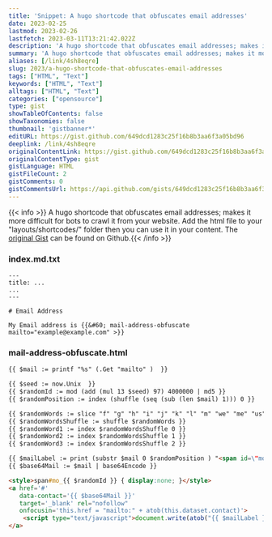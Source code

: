 ```yaml
---
title: 'Snippet: A hugo shortcode that obfuscates email addresses'
date: 2023-02-25
lastmod: 2023-02-26
lastfetch: 2023-03-11T13:21:42.022Z
description: 'A hugo shortcode that obfuscates email addresses; makes it more difficult for bots to crawl it from your website. Add the html file to your "layouts/shortcodes/" folder then you can use it in your content.'
summary: 'A hugo shortcode that obfuscates email addresses; makes it more difficult for bots to crawl it from your website. Add the html file to your "layouts/shortcodes/" folder then you can use it in your content.'
aliases: [/link/4sh8eqre]
slug: 2023/a-hugo-shortcode-that-obfuscates-email-addresses
tags: ["HTML", "Text"]
keywords: ["HTML", "Text"]
alltags: ["HTML", "Text"]
categories: ["opensource"]
type: gist
showTableOfContents: false
showTaxonomies: false
thumbnail: 'gistbanner*'
editURL: https://gist.github.com/649dcd1283c25f16b8b3aa6f3a05bd96
deeplink: /link/4sh8eqre
originalContentLink: https://gist.github.com/649dcd1283c25f16b8b3aa6f3a05bd96
originalContentType: gist
gistLanguage: HTML
gistFileCount: 2
gistComments: 0
gistCommentsUrl: https://api.github.com/gists/649dcd1283c25f16b8b3aa6f3a05bd96/comments
---
```


{{< info >}} A hugo shortcode that obfuscates email addresses; makes it more difficult for bots to crawl it from your website. Add the html file to your "layouts/shortcodes/" folder then you can use it in your content. The [original Gist](https://gist.github.com/649dcd1283c25f16b8b3aa6f3a05bd96) can be found on Github.{{< /info >}}


### index.md.txt

```Text
---
title: ...
...
---

# Email Address

My Email address is {{&#60; mail-address-obfuscate mailto="example@example.com" >}}

```

### mail-address-obfuscate.html

```HTML
{{ $mail := printf "%s" (.Get "mailto" )  }}

{{ $seed := now.Unix  }}
{{ $randomId := mod (add (mul 13 $seed) 97) 4000000 | md5 }}
{{ $randomPosition := index (shuffle (seq (sub (len $mail) 1))) 0 }}

{{ $randomWords := slice "f" "g" "h" "i" "j" "k" "l" "m" "we" "me" "us" "up" "so" "by" "if" "it" "at" "am" "an" "be" "do" "bag" "bat" "bit" "bet" "bun" "bus" "but" "dot" "duh" "dip" "dig" "dim" "den" "did" "fit" "fan" "fun" "fin" }}
{{ $randomWordsShuffle := shuffle $randomWords }}
{{ $randomWord1 := index $randomWordsShuffle 0 }}
{{ $randomWord2 := index $randomWordsShuffle 1 }}
{{ $randomWord3 := index $randomWordsShuffle 2 }}

{{ $mailLabel := print (substr $mail 0 $randomPosition ) "<span id=\"mo_" $randomId "\">" $randomWord1 "" $randomWord2 "" $randomWord3 "</span>" (substr $mail $randomPosition (sub (len $mail) 1) ) | base64Encode }}
{{ $base64Mail := $mail | base64Encode }}

<style>span#mo_{{ $randomId }} { display:none; }</style>
<a href='#'
   data-contact='{{ $base64Mail }}'
   target='_blank' rel="nofollow"
   onfocusin='this.href = "mailto:" + atob(this.dataset.contact)'>
    <script type="text/javascript">document.write(atob("{{ $mailLabel }}"));</script>
</a>

```

